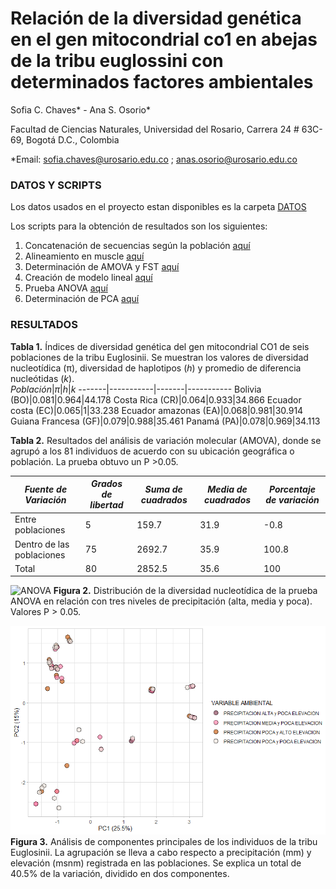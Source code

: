 # Relación de la diversidad genética en el gen mitocondrial co1 en abejas de la tribu euglossini con determinados factores ambientales 
Sofia C. Chaves* - Ana S. Osorio*

Facultad de Ciencias Naturales, Universidad del Rosario, Carrera 24 # 63C-69, Bogotá D.C., Colombia 

*Email: sofia.chaves@urosario.edu.co ; anas.osorio@urosario.edu.co

### DATOS Y SCRIPTS
Los datos usados en el proyecto estan disponibles es la carpeta [DATOS](https://github.com/Ana-Osorio-B/Proyecto_Final_Bioinfo/blob/58b5cc755486faf3261f70f77ec88cae55e4b1dc/DATOS)

Los scripts para la obtención de resultados son los siguientes:
1. Concatenación de secuencias según la población [aquí](https://github.com/Ana-Osorio-B/Proyecto_Final_Bioinfo/blob/58b5cc755486faf3261f70f77ec88cae55e4b1dc/SCRIPTS/Poblaciones.sh)
2. Alineamiento en muscle [aquí](https://github.com/Ana-Osorio-B/Proyecto_Final_Bioinfo/blob/58b5cc755486faf3261f70f77ec88cae55e4b1dc/SCRIPTS/alineamiento.txt)
3. Determinación de AMOVA y FST [aquí](https://github.com/Ana-Osorio-B/Proyecto_Final_Bioinfo/blob/58b5cc755486faf3261f70f77ec88cae55e4b1dc/SCRIPTS/AMOVA-FST.R)
4. Creación de modelo lineal [aquí](https://github.com/Ana-Osorio-B/Proyecto_Final_Bioinfo/blob/7fdbb7da1fc097951d3a6e481512949df8431c38/SCRIPTS/Modelo_lineal.R)
6. Prueba ANOVA [aquí](https://github.com/Ana-Osorio-B/Proyecto_Final_Bioinfo/blob/7fdbb7da1fc097951d3a6e481512949df8431c38/SCRIPTS/ANOVA.R)
7. Determinación de PCA [aquí](https://github.com/Ana-Osorio-B/Proyecto_Final_Bioinfo/blob/7fdbb7da1fc097951d3a6e481512949df8431c38/SCRIPTS/PCA.R)

### RESULTADOS

**Tabla 1.** Índices de diversidad genética del gen mitocondrial CO1 de seis poblaciones de la tribu Euglosinii. Se muestran los valores de diversidad nucleotídica (π), diversidad de haplotipos (*h*) y promedio de diferencia nucleótidas (*k*).  
*Población*|*π*|*h*|*k*
-------|-----------|-------|-----------
Bolivia (BO)|0.081|0.964|44.178
Costa Rica (CR)|0.064|0.933|34.866
Ecuador costa (EC)|0.065|1|33.238
Ecuador amazonas (EA)|0.068|0.981|30.914
Guiana Francesa (GF)|0.079|0.988|35.461
Panamá (PA)|0.078|0.969|34.113

**Tabla 2.** Resultados del análisis de variación molecular (AMOVA), donde se agrupó a los 81 individuos de acuerdo con su ubicación geográfica o población. La prueba obtuvo un P >0.05. 

*Fuente de Variación*|*Grados de libertad*|*Suma de cuadrados*|*Media de cuadrados*|*Porcentaje de variación*
-------|-----------|-------|-----------|-----------
Entre poblaciones|5|159.7|31.9|-0.8 
Dentro de las poblaciones|75|2692.7|35.9|100.8 
Total|80|2852.5|35.6|100 

![ANOVA]()
**Figura 2.** Distribución de la diversidad nucleotídica de la prueba ANOVA en relación con tres niveles de precipitación (alta, media y poca). Valores P > 0.05. 

![PCA](https://github.com/Ana-Osorio-B/Proyecto_Final_Bioinfo/blob/451a25345c82126df9e96768d950ef8d79c338c4/PCA.png)
**Figura 3.** Análisis de componentes principales de los individuos de la tribu Euglosinii. La agrupación se lleva a cabo respecto a precipitación (mm) y elevación (msnm) registrada en las poblaciones. Se explica un total de 40.5% de la variación, dividido en dos componentes.  


